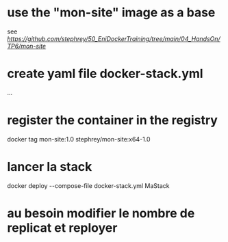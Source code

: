 # use the "mon-site" image as a base
see <em>https://github.com/stephrey/50_EniDockerTraining/tree/main/04_HandsOn/TP6/mon-site</em>

# create yaml file docker-stack.yml
...

# register the container in the registry
docker tag mon-site:1.0 stephrey/mon-site:x64-1.0

# lancer la stack
docker deploy --compose-file docker-stack.yml MaStack

# au besoin modifier le nombre de replicat et reployer

